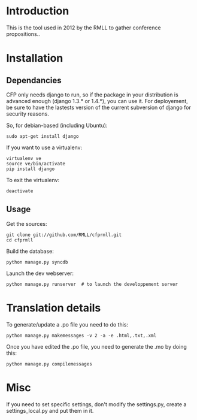 Introduction
============

This is the tool used in 2012 by the RMLL to gather conference propositions..

Installation
============

Dependancies
------------

CFP only needs django to run, so if the package in your distribution is
advanced enough (django 1.3.\* or 1.4.\*), you can use it. For deployement, be
sure to have the lastests version of the current subversion of django for
security reasons.

So, for debian-based (including Ubuntu):

    sudo apt-get install django

If you want to use a virtualenv:

    virtualenv ve
    source ve/bin/activate
    pip install django

To exit the virtualenv:

    deactivate

Usage
-----

Get the sources:

    git clone git://github.com/RMLL/cfprmll.git
    cd cfprmll

Build the database:

    python manage.py syncdb

Launch the dev webserver:

    python manage.py runserver  # to launch the developpement server

Translation details
===================

To generate/update a .po file you need to do this:

    python manage.py makemessages -v 2 -a -e .html,.txt,.xml

Once you have edited the .po file, you need to generate the .mo by doing this:

    python manage.py compilemessages

Misc
====

If you need to set specific settings, don't modify the settings.py, create a
settings\_local.py and put them in it.
